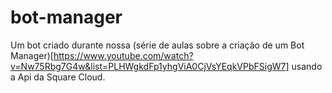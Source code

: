 # bot-manager
Um bot criado durante nossa (série de aulas sobre a criação de um Bot Manager)[https://www.youtube.com/watch?v=Nw75Rbg7G4w&list=PLHWgkdFp1yhgViA0CjVsYEqkVPbFSigW7] usando a Api da Square Cloud.
